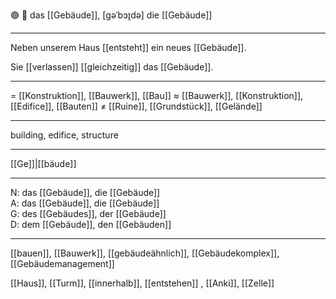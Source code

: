 🟢 🏢 das [[Gebäude]], [ɡəˈbɔɪ̯də]
die [[Gebäude]]

---
Neben unserem Haus [[entsteht]] ein neues [[Gebäude]].

Sie [[verlassen]] [[gleichzeitig]] das [[Gebäude]].

---
= [[Konstruktion]], [[Bauwerk]], [[Bau]]
≈ [[Bauwerk]], [[Konstruktion]], [[Edifice]], [[Bauten]]
≠ [[Ruine]], [[Grundstück]], [[Gelände]]

---
building, edifice, structure

---
[[Ge]]|[[bäude]]

---
N: das [[Gebäude]], die [[Gebäude]]  
A: das [[Gebäude]], die [[Gebäude]]  
G: des [[Gebäudes]], der [[Gebäude]]  
D: dem [[Gebäude]], den [[Gebäuden]]  

---
[[bauen]], [[Bauwerk]], [[gebäudeähnlich]], [[Gebäudekomplex]], [[Gebäudemanagement]]

[[Haus]], [[Turm]], [[innerhalb]], [[entstehen]]
, [[Anki]], [[Zelle]]